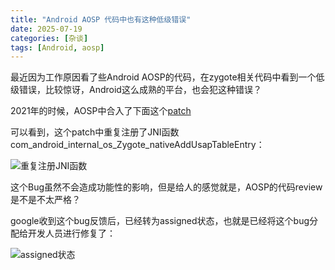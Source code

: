 ```yaml
---
title: "Android AOSP 代码中也有这种低级错误"
date: 2025-07-19  
categories: [杂谈]
tags: [Android, aosp]
---
```



最近因为工作原因看了些Android AOSP的代码，在zygote相关代码中看到一个低级错误，比较惊讶，Android这么成熟的平台，也会犯这种错误？

2021年的时候，AOSP中合入了下面这个[patch](https://android.googlesource.com/platform/frameworks/base/+/69d44b0bfd5d4a6721ab3dccf537a147af7b6d1d)

可以看到，这个patch中重复注册了JNI函数com_android_internal_os_Zygote_nativeAddUsapTableEntry：

![重复注册JNI函数](2025-07-19-google_aosp_bad_code/google_asop_bad_code.jpg)

这个Bug虽然不会造成功能性的影响，但是给人的感觉就是，AOSP的代码review是不是不太严格？

google收到这个bug反馈后，已经转为assigned状态，也就是已经将这个bug分配给开发人员进行修复了：

![assigned状态](/2025-07-19-google_aosp_bad_code/aosp_assigned_my_bug_report.jpg)